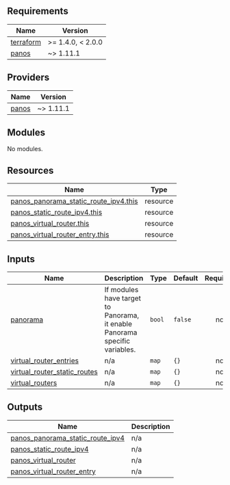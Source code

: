 <!-- BEGINNING OF PRE-COMMIT-TERRAFORM DOCS HOOK -->
## Requirements

| Name | Version |
|------|---------|
| <a name="requirement_terraform"></a> [terraform](#requirement\_terraform) | >= 1.4.0, < 2.0.0 |
| <a name="requirement_panos"></a> [panos](#requirement\_panos) | ~> 1.11.1 |

## Providers

| Name | Version |
|------|---------|
| <a name="provider_panos"></a> [panos](#provider\_panos) | ~> 1.11.1 |

## Modules

No modules.

## Resources

| Name | Type |
|------|------|
| [panos_panorama_static_route_ipv4.this](https://registry.terraform.io/providers/PaloAltoNetworks/panos/latest/docs/resources/panorama_static_route_ipv4) | resource |
| [panos_static_route_ipv4.this](https://registry.terraform.io/providers/PaloAltoNetworks/panos/latest/docs/resources/static_route_ipv4) | resource |
| [panos_virtual_router.this](https://registry.terraform.io/providers/PaloAltoNetworks/panos/latest/docs/resources/virtual_router) | resource |
| [panos_virtual_router_entry.this](https://registry.terraform.io/providers/PaloAltoNetworks/panos/latest/docs/resources/virtual_router_entry) | resource |

## Inputs

| Name | Description | Type | Default | Required |
|------|-------------|------|---------|:--------:|
| <a name="input_panorama"></a> [panorama](#input\_panorama) | If modules have target to Panorama, it enable Panorama specific variables. | `bool` | `false` | no |
| <a name="input_virtual_router_entries"></a> [virtual\_router\_entries](#input\_virtual\_router\_entries) | n/a | `map` | `{}` | no |
| <a name="input_virtual_router_static_routes"></a> [virtual\_router\_static\_routes](#input\_virtual\_router\_static\_routes) | n/a | `map` | `{}` | no |
| <a name="input_virtual_routers"></a> [virtual\_routers](#input\_virtual\_routers) | n/a | `map` | `{}` | no |

## Outputs

| Name | Description |
|------|-------------|
| <a name="output_panos_panorama_static_route_ipv4"></a> [panos\_panorama\_static\_route\_ipv4](#output\_panos\_panorama\_static\_route\_ipv4) | n/a |
| <a name="output_panos_static_route_ipv4"></a> [panos\_static\_route\_ipv4](#output\_panos\_static\_route\_ipv4) | n/a |
| <a name="output_panos_virtual_router"></a> [panos\_virtual\_router](#output\_panos\_virtual\_router) | n/a |
| <a name="output_panos_virtual_router_entry"></a> [panos\_virtual\_router\_entry](#output\_panos\_virtual\_router\_entry) | n/a |
<!-- END OF PRE-COMMIT-TERRAFORM DOCS HOOK -->

